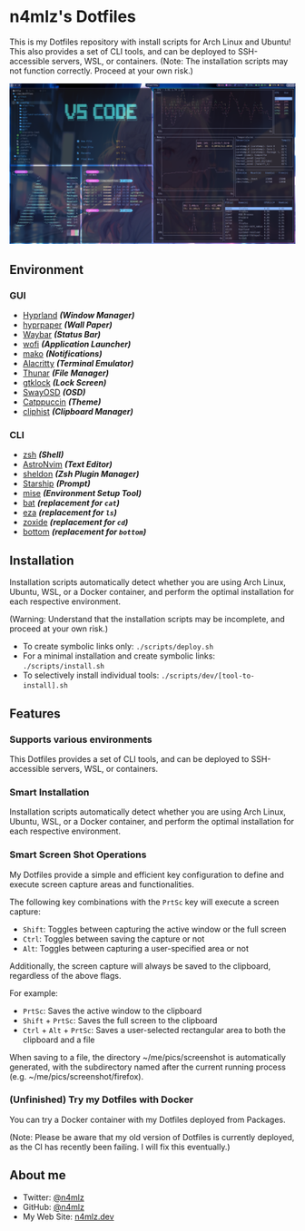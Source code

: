 # n4mlz's Dotfiles

This is my Dotfiles repository with install scripts for Arch Linux and Ubuntu!
This also provides a set of CLI tools, and can be deployed to SSH-accessible servers, WSL, or containers.
(Note: The installation scripts may not function correctly. Proceed at your own risk.)

![screenshot](./public/screenshot.png)

## Environment
### GUI
- [Hyprland](https://github.com/hyprwm/Hyprland) _**(Window Manager)**_
- [hyprpaper](https://github.com/hyprwm/hyprpaper) _**(Wall Paper)**_
- [Waybar](https://github.com/Alexays/Waybar) _**(Status Bar)**_
- [wofi](https://hg.sr.ht/~scoopta/wofi) _**(Application Launcher)**_
- [mako](https://github.com/emersion/mako) _**(Notifications)**_
- [Alacritty](https://github.com/alacritty/alacritty) _**(Terminal Emulator)**_
- [Thunar](https://docs.xfce.org/xfce/thunar/start) _**(File Manager)**_
- [gtklock](https://github.com/jovanlanik/gtklock) _**(Lock Screen)**_
- [SwayOSD](https://github.com/ErikReider/SwayOSD) _**(OSD)**_
- [Catppuccin](https://github.com/catppuccin) _**(Theme)**_
- [cliphist](https://github.com/sentriz/cliphist) _**(Clipboard Manager)**_

### CLI
- [zsh](https://www.zsh.org/) _**(Shell)**_
- [AstroNvim](https://github.com/AstroNvim/AstroNvim) _**(Text Editor)**_
- [sheldon](https://github.com/rossmacarthur/sheldon) _**(Zsh Plugin Manager)**_
- [Starship](https://github.com/starship/starship) _**(Prompt)**_
- [mise](https://github.com/jdx/mise) _**(Environment Setup Tool)**_
- [bat](https://github.com/sharkdp/bat) _**(replacement for `cat`)**_
- [eza](https://github.com/eza-community/eza) _**(replacement for `ls`)**_
- [zoxide](https://github.com/ajeetdsouza/zoxide) _**(replacement for `cd`)**_
- [bottom](https://github.com/ClementTsang/bottom) _**(replacement for `bottom`)**_

## Installation

Installation scripts automatically detect whether you are using Arch Linux, Ubuntu, WSL, or a Docker container, and perform the optimal installation for each respective environment.

(Warning: Understand that the installation scripts may be incomplete, and proceed at your own risk.)

- To create symbolic links only: `./scripts/deploy.sh`
- For a minimal installation and create symbolic links: `./scripts/install.sh`
- To selectively install individual tools: `./scripts/dev/[tool-to-install].sh`

## Features

### Supports various environments

This Dotfiles provides a set of CLI tools, and can be deployed to SSH-accessible servers, WSL, or containers.

### Smart Installation

Installation scripts automatically detect whether you are using Arch Linux, Ubuntu, WSL, or a Docker container, and perform the optimal installation for each respective environment.

### Smart Screen Shot Operations

My Dotfiles provide a simple and efficient key configuration to define and execute screen capture areas and functionalities.

The following key combinations with the `PrtSc` key will execute a screen capture:

- `Shift`: Toggles between capturing the active window or the full screen
- `Ctrl`: Toggles between saving the capture or not
- `Alt`: Toggles between capturing a user-specified area or not

Additionally, the screen capture will always be saved to the clipboard, regardless of the above flags.

For example:

- `PrtSc`: Saves the active window to the clipboard
- `Shift` + `PrtSc`: Saves the full screen to the clipboard
- `Ctrl` + `Alt` + `PrtSc`: Saves a user-selected rectangular area to both the clipboard and a file

When saving to a file, the directory ~/me/pics/screenshot is automatically generated, with the subdirectory named after the current running process (e.g. ~/me/pics/screenshot/firefox).

### (Unfinished) Try my Dotfiles with Docker

You can try a Docker container with my Dotfiles deployed from Packages.

(Note: Please be aware that my old version of Dotfiles is currently deployed, as the CI has recently been failing. I will fix this eventually.)

## About me
- Twitter: [@n4mlz](https://x.com/n4mlz)
- GitHub: [@n4mlz](https://github.com/n4mlz)
- My Web Site: [n4mlz.dev](https://n4mlz.dev)
